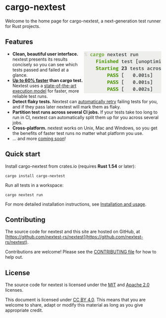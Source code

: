 # cargo-nextest

Welcome to the home page for cargo-nextest, a next-generation test runner for Rust projects.

## Features

<img src="static/cover.png" style="float: right; width: 250px">

* **Clean, beautiful user interface.** nextest presents its results concisely so you can see which tests passed and failed at a glance.
* **[Up to 60% faster](book/benchmarks.md) than cargo test.** Nextest uses a [state-of-the-art execution model](book/how-it-works.md) for faster, more reliable test runs.
* **Detect flaky tests.** Nextest can [automatically retry](book/retries.md) failing tests for you, and if they pass later nextest will mark them as flaky.
* **Partition test runs across several CI jobs.** If your tests take too long to run in CI, nextest can automatically split them up for you across several jobs.
* **Cross-platform.** nextest works on Unix, Mac and Windows, so you get the benefits of faster test runs no matter what platform you use.
* ... and more [coming soon](https://github.com/nextest-rs/nextest/projects/1)!

## Quick start

Install cargo-nextest from crates.io (requires **Rust 1.54** or later):

```
cargo install cargo-nextest
```

Run all tests in a workspace:

```
cargo nextest run
```

For more detailed installation instructions, see [Installation and usage](book/installation.md).

## Contributing

The source code for nextest and this site are hosted on GitHub, at
[https://github.com/nextest-rs/nextest](https://github.com/nextest-rs/nextest).

Contributions are welcome! Please see the [CONTRIBUTING
file](https://github.com/nextest-rs/nextest/blob/main/CONTRIBUTING.md) for how to help out.

## License

The source code for nextest is licensed under the
[MIT](https://github.com/nextest-rs/nextest/blob/main/LICENSE-MIT) and [Apache
2.0](https://github.com/nextest-rs/nextest/blob/main/LICENSE-APACHE) licenses.

This document is licensed under [CC BY 4.0]. This means that you are welcome to share, adapt or
modify this material as long as you give appropriate credit.

[CC BY 4.0]: https://creativecommons.org/licenses/by/4.0/
